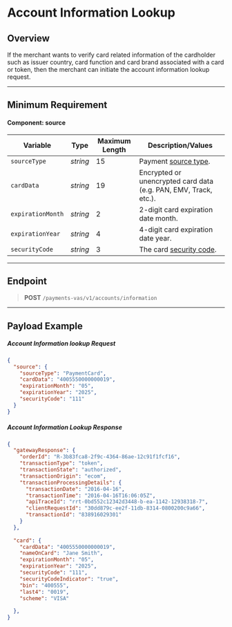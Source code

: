 # Account Information Lookup

## Overview

If the merchant wants to verify card related information of the cardholder such as issuer country, card function and card brand associated with a card or token, then the merchant can initiate the account information lookup request.

---

## Minimum Requirement

#### Component: source

Variable | Type| Maximum Length | Description/Values|
|---------|----------|----------------|---------|
|`sourceType` | *string* | 15 | Payment [source type](../Master-Data/Source-Type.md). |
|`cardData`| *string* | 19 | Encrypted or unencrypted card data (e.g. PAN, EMV, Track, etc.). | 
|`expirationMonth`| *string* | 2 | 2-digit card expiration date month. |
|`expirationYear`| *string* | 4 | 4-digit card expiration date year. |
|`securityCode` | *string* | 3| The card [security code](../FAQs-Glossary/Glossary.md#security-code).|

---

## Endpoint
<!-- theme: success -->
>**POST** `/payments-vas/v1/accounts/information`

---

## Payload Example

<!--
type: tab
title: Request
-->

##### Account Information lookup Request

```json
{
  "source": {
    "sourceType": "PaymentCard",
    "cardData": "4005550000000019",
    "expirationMonth": "05",
    "expirationYear": "2025",
    "securityCode": "111"
  }
}

```
<!--
type: tab
title: Response
-->

##### Account Information Lookup Response

```json
{
  "gatewayResponse": {
    "orderId": "R-3b83fca8-2f9c-4364-86ae-12c91f1fcf16",
    "transactionType": "token",
    "transactionState": "authorized",
    "transactionOrigin": "ecom",
    "transactionProcessingDetails": {
      "transactionDate": "2016-04-16",
      "transactionTime": "2016-04-16T16:06:05Z",
      "apiTraceId": "rrt-0bd552c12342d3448-b-ea-1142-12938318-7",
      "clientRequestId": "30dd879c-ee2f-11db-8314-0800200c9a66",
      "transactionId": "838916029301"
    }
  },
  
  "card": {
    "cardData": "4005550000000019",
    "nameOnCard": "Jane Smith",
    "expirationMonth": "05",
    "expirationYear": "2025",
    "securityCode": "111",
    "securityCodeIndicator": "true",
    "bin": "400555",
    "last4": "0019",
    "scheme": "VISA"
  
  },
}
```
<!-- type: tab-end -->
